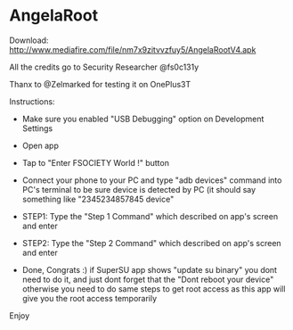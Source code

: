 # AngelaRoot
Download: http://www.mediafire.com/file/nm7x9zitvvzfuy5/AngelaRootV4.apk

All the credits go to Security Researcher @fs0c131y

Thanx to @Zelmarked for testing it on OnePlus3T

Instructions:

- Make sure you enabled "USB Debugging" option on Development Settings

- Open app

- Tap to "Enter FSOCIETY World !" button

- Connect your phone to your PC and type "adb devices" command into PC's terminal to be sure device is detected by PC (it should say something like "2345234857845 device"

- STEP1: Type the "Step 1 Command" which described on app's screen and enter

- STEP2: Type the "Step 2 Command" which described on app's screen and enter

- Done, Congrats :) if SuperSU app shows "update su binary" you dont need to do it, and just dont forget that the "Dont reboot your device" otherwise you need to do same steps to get root access as this app will give you the root access temporarily

Enjoy
